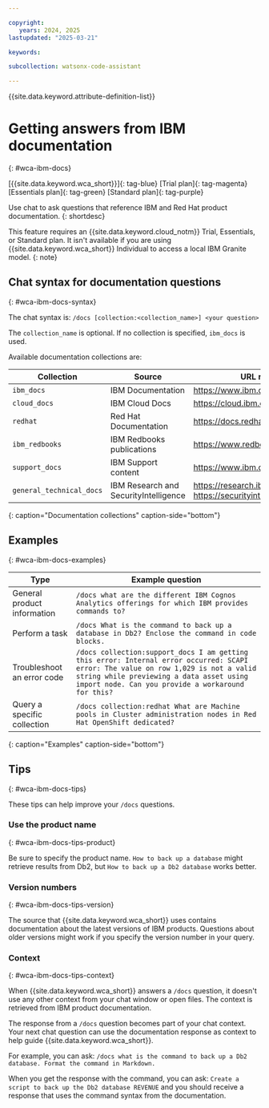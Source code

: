 ```yaml
---

copyright:
   years: 2024, 2025
lastupdated: "2025-03-21"

keywords:

subcollection: watsonx-code-assistant

---
```


{{site.data.keyword.attribute-definition-list}}

# Getting answers from IBM documentation
{: #wca-ibm-docs}

[{{site.data.keyword.wca_short}}]{: tag-blue}
[Trial plan]{: tag-magenta} [Essentials plan]{: tag-green} [Standard plan]{: tag-purple}

Use chat to ask questions that reference IBM and Red Hat product documentation.
{: shortdesc}

This feature requires an {{site.data.keyword.cloud_notm}} Trial, Essentials, or Standard plan. It isn't available if you are using {{site.data.keyword.wca_short}} Individual to access a local IBM Granite model.
{: note}

## Chat syntax for documentation questions
{: #wca-ibm-docs-syntax}

The chat syntax is:
`/docs [collection:<collection_name>] <your question>`

The `collection_name` is optional. If no collection is specified, `ibm_docs` is used.

Available documentation collections are:

| Collection | Source | URL reference |
| --- | --- | --- |
| `ibm_docs` | IBM Documentation | https://www.ibm.com/docs |
| `cloud_docs` | IBM Cloud Docs | https://cloud.ibm.com/docs/ |
| `redhat` | Red Hat Documentation | https://docs.redhat.com/products |
| `ibm_redbooks` | IBM Redbooks publications | https://www.redbooks.ibm.com/ |
| `support_docs` | IBM Support content | https://www.ibm.com/support/ |
| `general_technical_docs` | IBM Research and SecurityIntelligence | https://research.ibm.com/ and https://securityintelligence.com/articles |
{: caption="Documentation collections" caption-side="bottom"}

## Examples
{: #wca-ibm-docs-examples}

| Type | Example question |
| --- | --- |
| General product information | `/docs what are the different IBM Cognos Analytics offerings for which IBM provides commands to?`|
| Perform a task | `/docs What is the command to back up a database in Db2? Enclose the command in code blocks.` |
| Troubleshoot an error code | `/docs collection:support_docs I am getting this error: Internal error occurred: SCAPI error: The value on row 1,029 is not a valid string while previewing a data asset using import node. Can you provide a workaround for this?` |
| Query a specific collection | `/docs collection:redhat What are Machine pools in Cluster administration nodes in Red Hat OpenShift dedicated?` |
{: caption="Examples" caption-side="bottom"}

## Tips
{: #wca-ibm-docs-tips}

These tips can help improve your `/docs` questions.

### Use the product name
{: #wca-ibm-docs-tips-product}

Be sure to specify the product name. `How to back up a database` might retrieve results from Db2, but `How to back up a Db2 database` works better.

### Version numbers
{: #wca-ibm-docs-tips-version}

The source that {{site.data.keyword.wca_short}} uses contains documentation about the latest versions of IBM products. Questions about older versions might work if you specify the version number in your query.

### Context
{: #wca-ibm-docs-tips-context}

When {{site.data.keyword.wca_short}} answers a `/docs` question, it doesn't use any other context from your chat window or open files. The context is retrieved from IBM product documentation.

The response from a `/docs` question becomes part of your chat context. Your next chat question can use the documentation response as context to help guide {{site.data.keyword.wca_short}}. 

For example, you can ask: `/docs what is the command to back up a Db2 database. Format the command in Markdown.`

When you get the response with the command, you can ask: `Create a script to back up the Db2 database REVENUE` and you should receive a response that uses the command syntax from the documentation.
